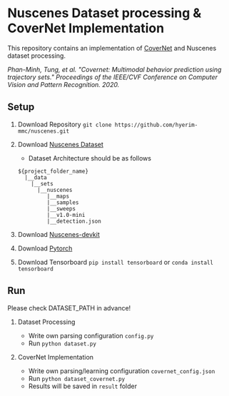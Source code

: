 # Nuscenes Dataset processing & CoverNet Implementation
This repository contains an implementation of [CoverNet](https://arxiv.org/pdf/1911.10298.pdf) and Nuscenes dataset processing.

*Phan-Minh, Tung, et al. "Covernet: Multimodal behavior prediction using trajectory sets." Proceedings of the IEEE/CVF Conference on Computer Vision and Pattern Recognition. 2020.*

## Setup
1. Download Repository ```git clone https://github.com/hyerim-mmc/nuscenes.git```
2. Download [Nuscenes Dataset](https://www.nuscenes.org/download)

    - Dataset Architecture should be as follows
    ```
   ${project_folder_name}
      |__data
        |__sets
          |__nuscenes
             |__maps
             |__samples
             |__sweeps
             |__v1.0-mini
             |__detection.json
    ```
  
3. Download [Nuscenes-devkit](https://github.com/nutonomy/nuscenes-devkit#getting-started-with-nuscenes)
4. Download [Pytorch](https://pytorch.org/get-started/locally/)
5. Download Tensorboard ```pip install tensorboard``` or ```conda install tensorboard```

## Run
Please check DATASET_PATH in advance!

1. Dataset Processing
    - Write own parsing configuration ```config.py```
    - Run ```python dataset.py```
    
2. CoverNet Implementation
    - Write own parsing/learning configuration ```covernet_config.json```
    - Run ```python dataset_covernet.py```
    - Results will be saved in ```result``` folder
